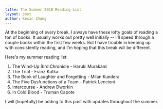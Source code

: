 ```yaml
---
title: The Summer 2018 Reading List 
layout: post
author: Kexin Zhang
---
```


At the beginning of every break, I always have these lofty goals of reading a ton of books. It usually works out pretty well initially -- I'll speed through a couple books within the first few weeks. But I have trouble in keeping up with consistently reading, and I'm hoping that this break will be different.

Here's my summer reading list: 
1. The Wind-Up Bird Chronicle - Haruki Murakami
2. The Trial - Franz Kafka
3. The Book of Laughter and Forgetting - Milan Kundera
4. The Five Dysfunctions of a Team - Patrick Lencioni
5. Intercourse - Andrew Dworkin
6. In Cold Blood - Truman Capote

I will (hopefully) be adding to this post with updates throughout the summer.